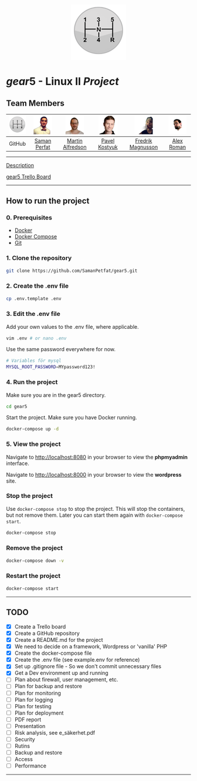 <p align="center">
    <img src="img/stick-shift.png" width="150" height="150">
</p>

# *gear*5 - Linux II *Project*

## Team Members

| <img src="img/stick-shift.png" width="50" height="50"> | <img src="img/Saman_Petfat.png" width="50" height="50"> | <img src="img/Martin_Alfredson.png" width="50" height="50"> | <img src="img/Pavel_Kostyuk.png" width="50" height="50"> | <img src="img/Fredrik_Magnusson_no_bg.png" width="50" height="50"> | <img src="img/Alex_Roman.png" width="50" height="50"> |
| :---: | :---: | :---: | :---: | :---: | :---: |
| GitHub | [Saman Perfat](https://github.com/SamanPetfat) | [Martin Alfredson](https://github.com/maal2202) | [Pavel Kostyuk](https://github.com/PavelKostyuk) | [Fredrik Magnusson](https://github.com/mindriddler) | [Alex Roman](https://github.com/AlexRoman777) |

---

[Description](assignment.md)

[gear5 Trello Board](https://trello.com/b/HF9T6NHr/gear5)

---

## How to run the project

### 0. Prerequisites

- [Docker](https://docs.docker.com/get-docker/)
- [Docker Compose](https://docs.docker.com/compose/install/)
- [Git](https://git-scm.com/downloads)

### 1. Clone the repository

```bash
git clone https://github.com/SamanPetfat/gear5.git
```

### 2. Create the .env file

```bash
cp .env.template .env
```

### 3. Edit the .env file

Add your own values to the .env file, where applicable.

```bash
vim .env # or nano .env
```

Use the same password everywhere for now.

```bash
# Variables för mysql
MYSQL_ROOT_PASSWORD=MYpassword123!            
```

### 4. Run the project

Make sure you are in the gear5 directory.

```bash
cd gear5
```

Start the project. Make sure you have Docker running.

```bash
docker-compose up -d
```

### 5. View the project

Navigate to [http://localhost:8080](http://localhost:8080) in your browser to view the **phpmyadmin** interface.

Navigate to [http://localhost:8000](http://localhost:8000) in your browser to view the **wordpress** site.

### Stop the project

Use `docker-compose stop` to stop the project. This will stop the containers, but not remove them. Later you can start them again with `docker-compose start`.

```bash
docker-compose stop
```

### Remove the project

```bash
docker-compose down -v
```

### Restart the project

```bash
docker-compose start
```

---

## TODO

- [x] Create a Trello board
- [x] Create a GitHub repository
- [x] Create a README.md for the project
- [x] We need to decide on a framework, Wordpress or 'vanilla' PHP
- [x] Create the docker-compose file
- [x] Create the .env file (see example.env for reference)
- [x] Set up .gitignore file - So we don't commit unnecessary files
- [x] Get a Dev environment up and running
- [ ] Plan about firewall, user management, etc.
- [ ] Plan for backup and restore
- [ ] Plan for monitoring
- [ ] Plan for logging
- [ ] Plan for testing
- [ ] Plan for deployment
- [ ] PDF report
- [ ] Presentation
- [ ] Risk analysis, see e_säkerhet.pdf
- [ ] Security
- [ ] Rutins
- [ ] Backup and restore
- [ ] Access
- [ ] Performance

---
